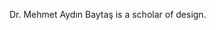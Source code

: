 <div class="row mb-3" markdown="1">

Dr. Mehmet Aydın Baytaş is a scholar of design.

</div><!-- .row -->
